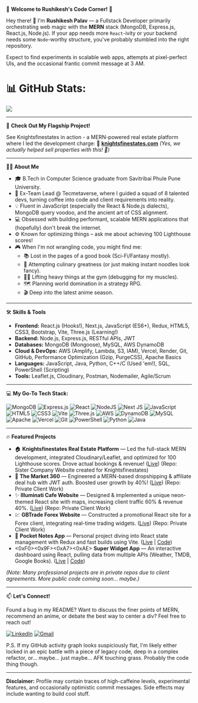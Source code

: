 🌟 **Welcome to Rushikesh's Code Corner!** 🌟

Hey there! 👋 I'm **Rushikesh Palav** — a Fullstack Developer primarily orchestrating web magic with the **MERN** stack (MongoDB, Express.js, React.js, Node.js). If your app needs more `React`-ivity or your backend needs some `Node`-worthy structure, you've probably stumbled into the right repository.

Expect to find experiments in scalable web apps, attempts at pixel-perfect UIs, and the occasional frantic commit message at 3 AM.

# 📊 GitHub Stats:
![](https://nirzak-streak-stats.vercel.app/?user=Atreusx1&theme=dark&hide_border=false)<br/>

---

🚀 **Check Out My Flagship Project!**

See Knightsfinestates in action - a MERN-powered real estate platform where I led the development charge:
🔗 **[knightsfinestates.com](https://knightsfin-estates-1.vercel.app/)**
_(Yes, we actually helped sell properties with this! 🎉)_

---

👨‍💻 **About Me**

*   🎓 B.Tech in Computer Science graduate from Savitribai Phule Pune University.
*   🚀 Ex-Team Lead @ Tecmetaverse, where I guided a squad of 8 talented devs, turning coffee into code and client requirements into reality.
*   💡 Fluent in JavaScript (especially the React & Node.js dialects), MongoDB query voodoo, and the ancient art of CSS alignment.
*   💻 Obsessed with building performant, scalable MERN applications that (hopefully) don't break the internet.
*   ⚙️ Known for optimizing things – ask me about achieving 100 Lighthouse scores!
*   🎮 When I'm not wrangling code, you might find me:
    *   📚 Lost in the pages of a good book (Sci-Fi/Fantasy mostly).
    *   🍳 Attempting culinary greatness (or just making instant noodles look fancy).
    *   🏋️‍♂️ Lifting heavy things at the gym (debugging for my muscles).
    *   🗺️ Planning world domination in a strategy RPG.
    *   🎬 Deep into the latest anime season.

---

🛠️ **Skills & Tools**

*   **Frontend:** React.js (Hooks!), Next.js, JavaScript (ES6+), Redux, HTML5, CSS3, Bootstrap, Vite, Three.js (Learning!)
*   **Backend:** Node.js, Express.js, RESTful APIs, JWT
*   **Databases:** MongoDB (Mongoose), MySQL, AWS DynamoDB
*   **Cloud & DevOps:** AWS (Amplify, Lambda, S3, IAM), Vercel, Render, Git, GitHub, Performance Optimization (Gzip, PurgeCSS), Apache Basics
*   **Languages:** JavaScript, Java, Python, C++/C (Used 'em!), SQL, PowerShell (Scripting)
*   **Tools:** Leaflet.js, Cloudinary, Postman, Nodemailer, Agile/Scrum

---

💻 **My Go-To Tech Stack:**

![MongoDB](https://img.shields.io/badge/MongoDB-%234ea94b.svg?style=for-the-badge&logo=mongodb&logoColor=white)
![Express.js](https://img.shields.io/badge/express.js-%23404d59.svg?style=for-the-badge&logo=express&logoColor=%2361DAFB)
![React](https://img.shields.io/badge/react-%2320232a.svg?style=for-the-badge&logo=react&logoColor=%2361DAFB)
![NodeJS](https://img.shields.io/badge/node.js-6DA55F?style=for-the-badge&logo=node.js&logoColor=white)
![Next JS](https://img.shields.io/badge/Next-black?style=for-the-badge&logo=next.js&logoColor=white)
![JavaScript](https://img.shields.io/badge/javascript-%23323330.svg?style=for-the-badge&logo=javascript&logoColor=%23F7DF1E)
![HTML5](https://img.shields.io/badge/html5-%23E34F26.svg?style=for-the-badge&logo=html5&logoColor=white)
![CSS3](https://img.shields.io/badge/css3-%231572B6.svg?style=for-the-badge&logo=css3&logoColor=white)
![Vite](https://img.shields.io/badge/vite-%23646CFF.svg?style=for-the-badge&logo=vite&logoColor=white)
![Three.js](https://img.shields.io/badge/threejs-black?style=for-the-badge&logo=three.js&logoColor=white)
![AWS](https://img.shields.io/badge/AWS-%23FF9900.svg?style=for-the-badge&logo=amazon-aws&logoColor=white)
![DynamoDB](https://img.shields.io/badge/Amazon%20DynamoDB-4053D6?style=for-the-badge&logo=Amazon%20DynamoDB&logoColor=white)
![MySQL](https://img.shields.io/badge/mysql-%2300f.svg?style=for-the-badge&logo=mysql&logoColor=white)
![Apache](https://img.shields.io/badge/apache-%23D42029.svg?style=for-the-badge&logo=apache&logoColor=white)
![Vercel](https://img.shields.io/badge/Vercel-%23000000.svg?style=for-the-badge&logo=vercel&logoColor=white)
![Git](https://img.shields.io/badge/git-%23F05033.svg?style=for-the-badge&logo=git&logoColor=white)
![PowerShell](https://img.shields.io/badge/PowerShell-%235391FE.svg?style=for-the-badge&logo=powershell&logoColor=white)
![Python](https://img.shields.io/badge/python-3670A0?style=for-the-badge&logo=python&logoColor=ffdd54)
![Java](https://img.shields.io/badge/java-%23ED8B00.svg?style=for-the-badge&logo=openjdk&logoColor=white)

---

🔥 **Featured Projects**

*   🏠 **Knightsfinestates Real Estate Platform** — Led the full-stack MERN development, integrated Cloudinary/Leaflet, and optimized for 100 Lighthouse scores. Drove actual bookings & revenue! ([Live](https://knightsfin-estates-1.vercel.app/)) (Repo: Sister Company Website created for Knightsfinestates)
*   🛒 **The Market 360** — Engineered a MERN-based dropshipping & affiliate deal hub with JWT auth. Boosted user growth by 40%! ([Live](https://market-360-frontend-zeta.vercel.app/)) (Repo: Private Client Work)
*   ✨ **Illuminati Cafe Website** — Designed & implemented a unique neon-themed React site with maps, increasing client traffic 60% & revenue 40%. ([Live](http://www.tkshospitality.com/)) (Repo: Private Client Work)
*   💹 **GBTrade Forex Website** — Constructed a promotional React site for a Forex client, integrating real-time trading widgets. ([Live](https://gbtrade.io/)) (Repo: Private Client Work)
*   📝 **Pocket Notes App** — Personal project diving into React state management with Redux and fast builds using Vite. ([Live](https://react-module-test-pi.vercel.app/) | [Code](<link-to-your-repo-if-public>))
*   <0xF0><0x9F><0xA7><0xAE> **Super Widget App** — An interactive dashboard using React, pulling data from multiple APIs (Weather, TMDB, Google Books). ([Live](https://react-super-app-ebon.vercel.app/) | [Code](<link-to-your-repo-if-public>))

_(Note: Many professional projects are in private repos due to client agreements. More public code coming soon... maybe.)_

---

📫 **Let's Connect!**

Found a bug in my README? Want to discuss the finer points of MERN, recommend an anime, or debate the best way to center a div? Feel free to reach out!

[![LinkedIn](https://img.shields.io/badge/LinkedIn-%230077B5.svg?style=for-the-badge&logo=linkedin&logoColor=white)](<your-linkedin-url>)
[![Gmail](https://img.shields.io/badge/Gmail-%23D14836.svg?style=for-the-badge&logo=Gmail&logoColor=white)](mailto:rushikeshpalav23@gmail.com)

P.S. If my GitHub activity graph looks suspiciously flat, I'm likely either locked in an epic battle with a piece of legacy code, deep in a complex refactor, or... maybe... just maybe... AFK touching grass. Probably the code thing though.

---

**Disclaimer:** Profile may contain traces of high-caffeine levels, experimental features, and occasionally optimistic commit messages. Side effects may include wanting to build cool stuff.
